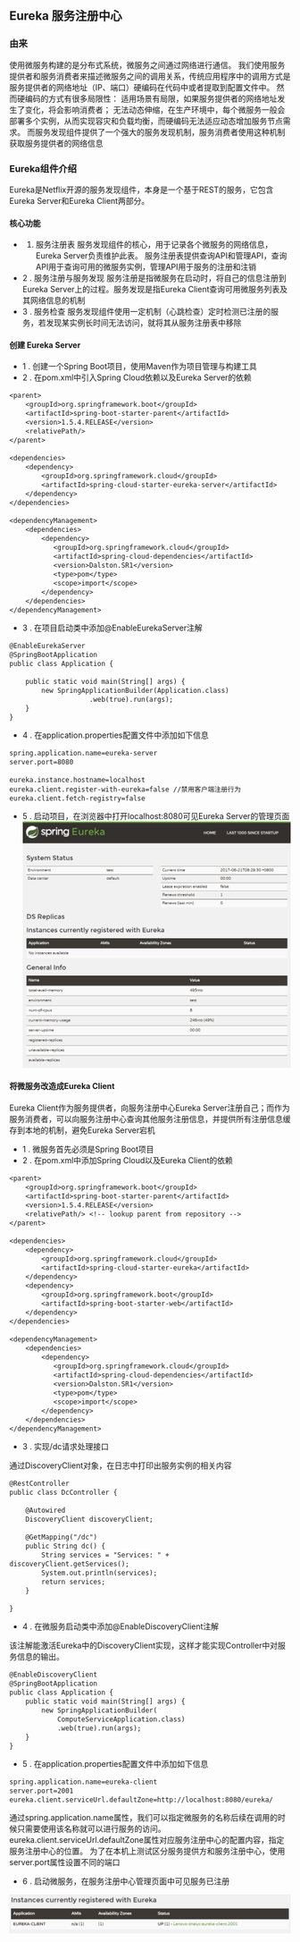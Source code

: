 ## Eureka 服务注册中心



### 由来

使用微服务构建的是分布式系统，微服务之间通过网络进行通信。
我们使用服务提供者和服务消费者来描述微服务之间的调用关系，传统应用程序中的调用方式是服务提供者的网络地址（IP、端口）硬编码在代码中或者提取到配置文件中。
然而硬编码的方式有很多局限性：
适用场景有局限，如果服务提供者的网络地址发生了变化，将会影响消费者；
无法动态伸缩，在生产环境中，每个微服务一般会部署多个实例，从而实现容灾和负载均衡，而硬编码无法适应动态增加服务节点需求。
而服务发现组件提供了一个强大的服务发现机制，服务消费者使用这种机制获取服务提供者的网络信息

### Eureka组件介绍

Eureka是Netflix开源的服务发现组件，本身是一个基于REST的服务，它包含Eureka Server和Eureka Client两部分。


#### 核心功能

- 1. 服务注册表
服务发现组件的核心，用于记录各个微服务的网络信息，Eureka Server负责维护此表。
服务注册表提供查询API和管理API，查询API用于查询可用的微服务实例，管理API用于服务的注册和注销
- 2 . 服务注册与服务发现
服务注册是指微服务在启动时，将自己的信息注册到Eureka Server上的过程。服务发现是指Eureka Client查询可用微服务列表及其网络信息的机制
- 3 . 服务检查
服务发现组件使用一定机制（心跳检查）定时检测已注册的服务，若发现某实例长时间无法访问，就将其从服务注册表中移除

#### 创建 Eureka Server

- 1 . 创建一个Spring Boot项目，使用Maven作为项目管理与构建工具
- 2 . 在pom.xml中引入Spring Cloud依赖以及Eureka Server的依赖

```
<parent>
    <groupId>org.springframework.boot</groupId>
    <artifactId>spring-boot-starter-parent</artifactId>
    <version>1.5.4.RELEASE</version>
    <relativePath/>
</parent>

<dependencies>
    <dependency>
        <groupId>org.springframework.cloud</groupId>
        <artifactId>spring-cloud-starter-eureka-server</artifactId>
    </dependency>
</dependencies>

<dependencyManagement>
    <dependencies>
        <dependency>
           <groupId>org.springframework.cloud</groupId>
           <artifactId>spring-cloud-dependencies</artifactId>
           <version>Dalston.SR1</version>
           <type>pom</type>
           <scope>import</scope>
        </dependency>
    </dependencies>
</dependencyManagement>
```

- 3 . 在项目启动类中添加@EnableEurekaServer注解

```
@EnableEurekaServer
@SpringBootApplication
public class Application {

    public static void main(String[] args) {
        new SpringApplicationBuilder(Application.class)
                    .web(true).run(args);
    }
}
```

- 4 . 在application.properties配置文件中添加如下信息

```
spring.application.name=eureka-server 
server.port=8080

eureka.instance.hostname=localhost 
eureka.client.register-with-eureka=false //禁用客户端注册行为
eureka.client.fetch-registry=false
```

- 5 . 启动项目，在浏览器中打开localhost:8080可见Eureka Server的管理页面
![](../image/eurekaserver.png)

#### 将微服务改造成Eureka Client

Eureka Client作为服务提供者，向服务注册中心Eureka Server注册自己；而作为服务消费者，可以向服务注册中心查询其他服务注册信息，并提供所有注册信息缓存到本地的机制，避免Eureka Server宕机

- 1 . 微服务首先必须是Spring Boot项目
- 2 . 在pom.xml中添加Spring Cloud以及Eureka Client的依赖

```
<parent> 
    <groupId>org.springframework.boot</groupId>
    <artifactId>spring-boot-starter-parent</artifactId>
    <version>1.5.4.RELEASE</version>
    <relativePath/> <!-- lookup parent from repository -->
</parent>

<dependencies>
    <dependency>
        <groupId>org.springframework.cloud</groupId>
        <artifactId>spring-cloud-starter-eureka</artifactId>
    </dependency>
    <dependency>
        <groupId>org.springframework.boot</groupId>
        <artifactId>spring-boot-starter-web</artifactId>
    </dependency>
</dependencies>

<dependencyManagement>
    <dependencies>
        <dependency>
           <groupId>org.springframework.cloud</groupId>
           <artifactId>spring-cloud-dependencies</artifactId>
           <version>Dalston.SR1</version>
           <type>pom</type>
           <scope>import</scope>
        </dependency>
    </dependencies>
</dependencyManagement>
```

- 3 . 实现/dc请求处理接口

通过DiscoveryClient对象，在日志中打印出服务实例的相关内容

```
@RestController
public class DcController {

    @Autowired
    DiscoveryClient discoveryClient;

    @GetMapping("/dc")
    public String dc() {
        String services = "Services: " + discoveryClient.getServices();
        System.out.println(services);
        return services;
    }

}
```

- 4 . 在微服务启动类中添加@EnableDiscoveryClient注解

该注解能激活Eureka中的DiscoveryClient实现，这样才能实现Controller中对服务信息的输出。

```
@EnableDiscoveryClient
@SpringBootApplication
public class Application {
    public static void main(String[] args) {
        new SpringApplicationBuilder(
            ComputeServiceApplication.class)
            .web(true).run(args);
    }
}
```

- 5 . 在application.properties配置文件中添加如下信息

```
spring.application.name=eureka-client
server.port=2001
eureka.client.serviceUrl.defaultZone=http://localhost:8080/eureka/
```

通过spring.application.name属性，我们可以指定微服务的名称后续在调用的时候只需要使用该名称就可以进行服务的访问。
eureka.client.serviceUrl.defaultZone属性对应服务注册中心的配置内容，指定服务注册中心的位置。
为了在本机上测试区分服务提供方和服务注册中心，使用server.port属性设置不同的端口

- 6 . 启动微服务，在服务注册中心管理页面中可见服务已注册

![](../image/eurekaclient.png)